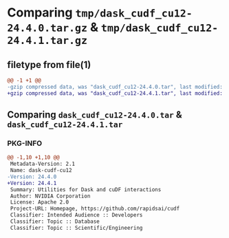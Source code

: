 # Comparing `tmp/dask_cudf_cu12-24.4.0.tar.gz` & `tmp/dask_cudf_cu12-24.4.1.tar.gz`

## filetype from file(1)

```diff
@@ -1 +1 @@
-gzip compressed data, was "dask_cudf_cu12-24.4.0.tar", last modified: Mon Apr  5 07:00:00 1993, max compression
+gzip compressed data, was "dask_cudf_cu12-24.4.1.tar", last modified: Mon Apr  5 07:00:00 1993, max compression
```

## Comparing `dask_cudf_cu12-24.4.0.tar` & `dask_cudf_cu12-24.4.1.tar`

### PKG-INFO

```diff
@@ -1,10 +1,10 @@
 Metadata-Version: 2.1
 Name: dask-cudf-cu12
-Version: 24.4.0
+Version: 24.4.1
 Summary: Utilities for Dask and cuDF interactions
 Author: NVIDIA Corporation
 License: Apache 2.0
 Project-URL: Homepage, https://github.com/rapidsai/cudf
 Classifier: Intended Audience :: Developers
 Classifier: Topic :: Database
 Classifier: Topic :: Scientific/Engineering
```

